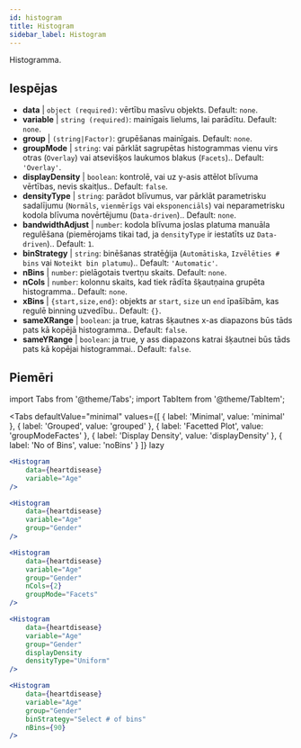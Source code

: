 ```yaml
---
id: histogram
title: Histogram
sidebar_label: Histogram
---
```


Histogramma.

## Iespējas

* __data__ | `object (required)`: vērtību masīvu objekts. Default: `none`.
* __variable__ | `string (required)`: mainīgais lielums, lai parādītu. Default: `none`.
* __group__ | `(string|Factor)`: grupēšanas mainīgais. Default: `none`.
* __groupMode__ | `string`: vai pārklāt sagrupētas histogrammas vienu virs otras (`Overlay`) vai atsevišķos laukumos blakus (`Facets`).. Default: `'Overlay'`.
* __displayDensity__ | `boolean`: kontrolē, vai uz y-asis attēlot blīvuma vērtības, nevis skaitļus.. Default: `false`.
* __densityType__ | `string`: parādot blīvumus, var pārklāt parametrisku sadalījumu (`Normāls`, `vienmērīgs` vai `eksponenciāls`) vai neparametrisku kodola blīvuma novērtējumu (`Data-driven`).. Default: `none`.
* __bandwidthAdjust__ | `number`: kodola blīvuma joslas platuma manuāla regulēšana (piemērojams tikai tad, ja `densityType` ir iestatīts uz `Data-driven`).. Default: `1`.
* __binStrategy__ | `string`: binēšanas stratēģija (`Automātiska`, `Izvēlēties # bins` vai `Noteikt bin platumu`).. Default: `'Automatic'`.
* __nBins__ | `number`: pielāgotais tvertņu skaits. Default: `none`.
* __nCols__ | `number`: kolonnu skaits, kad tiek rādīta šķautņaina grupēta histogramma.. Default: `none`.
* __xBins__ | `{start,size,end}`: objekts ar `start`, `size` un `end` īpašībām, kas regulē binning uzvedību.. Default: `{}`.
* __sameXRange__ | `boolean`: ja true, katras šķautnes x-as diapazons būs tāds pats kā kopējā histogramma.. Default: `false`.
* __sameYRange__ | `boolean`: ja true, y ass diapazons katrai šķautnei būs tāds pats kā kopējai histogrammai.. Default: `false`.


## Piemēri

import Tabs from '@theme/Tabs';
import TabItem from '@theme/TabItem';

<Tabs
    defaultValue="minimal"
    values={[
        { label: 'Minimal', value: 'minimal' },
        { label: 'Grouped', value: 'grouped' },
        { label: 'Facetted Plot', value: 'groupModeFactes' },
        { label: 'Display Density', value: 'displayDensity' },
        { label: 'No of Bins', value: 'noBins' }
    ]}
    lazy
>

<TabItem value="minimal">

```jsx live
<Histogram 
    data={heartdisease} 
    variable="Age"
/>
```

</TabItem>

<TabItem value="grouped">

```jsx live
<Histogram 
    data={heartdisease} 
    variable="Age"
    group="Gender"
/>
```

</TabItem>

<TabItem value="groupModeFactes">

```jsx live
<Histogram 
    data={heartdisease} 
    variable="Age"
    group="Gender"
    nCols={2}
    groupMode="Facets"
/>
```

</TabItem>

<TabItem value="displayDensity">

```jsx live
<Histogram 
    data={heartdisease} 
    variable="Age"
    group="Gender"
    displayDensity 
    densityType="Uniform"
/>
```

</TabItem>

<TabItem value="noBins">

```jsx live
<Histogram 
    data={heartdisease} 
    variable="Age"
    group="Gender"
    binStrategy="Select # of bins"
    nBins={90}
/>
```

</TabItem>

</Tabs>
